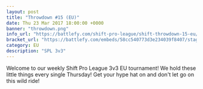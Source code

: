 ```yaml
---
layout: post
title: "Throwdown #15 (EU)"
date: Thu 23 Mar 2017 18:00:00 +0000
banner: "throwdown.png"
info_url: "https://battlefy.com/shift-pro-league/shift-throwdown-15-eu/58cc540773d3e234039f8407/info"
bracket_url: "https://battlefy.com/embeds/58cc540773d3e234039f8407/stage/58cc540773d3e234039f8408"
category: EU
description: "SPL 3v3"
---
```


Welcome to our weekly Shift Pro League 3v3 EU tournament! We hold these little things every single Thursday! Get your hype hat on and don't let go on this wild ride!

